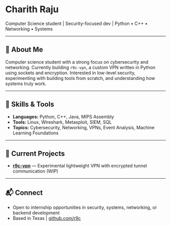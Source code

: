 # Charith Raju

Computer Science student | Security-focused dev | Python • C++ • Networking • Systems

---

## 🚀 About Me
Computer science student with a strong focus on cybersecurity and networking. Currently building `r9c-vpn`, a custom VPN written in Python using sockets and encryption.
Interested in low-level security, experimenting with building tools from scratch, and understanding how systems truly work.

---

## 🔧 Skills & Tools

- **Languages:** Python, C++, Java, MIPS Assembly
- **Tools:** Linux, Wireshark, Metasploit, SIEM, SQL
- **Topics:** Cybersecurity, Networking, VPNs, Event Analysis, Machine Learning Foundations

---

## 🧠 Current Projects
- **[r9c-vpn](https://github.com/r9c/r9c-vpn)** — Experimental lightweight VPN with encrypted tunnel communication (WIP)

---

## 📬 Connect
- Open to internship opportunities in security, systems, networking, or backend development
- Based in Texas | [github.com/r9c](https://github.com/r9c)
